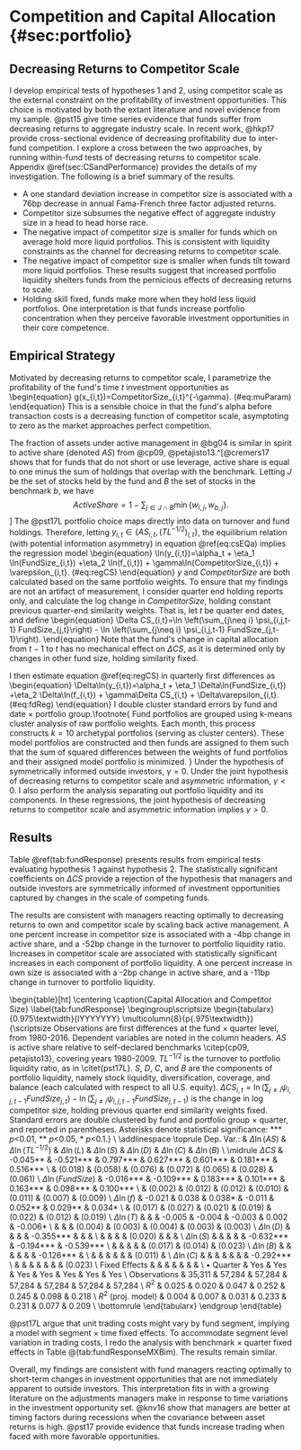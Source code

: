 # Competition and Capital Allocation {#sec:portfolio}



## Decreasing Returns to Competitor Scale

I develop empirical tests of hypotheses 1 and 2, using competitor scale as the external constraint on the profitability of investment opportunities. This choice is motivated by both the extant literature and novel evidence from my sample. @pst15 give time series evidence that funds suffer from decreasing returns to aggregate industry scale. In recent work, @hkp17 provide cross-sectional evidence of decreasing profitability due to inter-fund competition. I explore a cross between the two approaches, by running within-fund tests of decreasing returns to competitor scale. Appendix \@ref(sec:CSandPerformance) provides the details of my investigation. The following is a brief summary of the results.

- A one standard deviation increase in competitor size is associated with a 76bp decrease in annual Fama-French three factor adjusted returns.
- Competitor size subsumes the negative effect of aggregate industry size in a head to head horse race.
- The negative impact of competitor size is smaller for funds which on average hold more liquid portfolios. This is consistent with liquidity constraints as the channel for decreasing returns to competitor scale. 
- The negative impact of competitor size is smaller when funds tilt toward more liquid portfolios. These results suggest that increased portfolio liquidity shelters funds from the pernicious effects of decreasing returns to scale.
- Holding skill fixed, funds make more when they hold less liquid portfolios. One interpretation is that funds increase portfolio concentration when they perceive favorable investment opportunities in their core competence.


## Empirical Strategy

 
Motivated by decreasing returns to competitor scale, I parametrize the profitability of the fund's time $t$ investment opportunities as 
\begin{equation}
g(x_{i,t})=CompetitorSize_{i,t}^{-\gamma}. 
(\#eq:muParam)
\end{equation}
This is a sensible choice in that the fund's alpha before transaction costs is a decreasing function of competitor scale, asymptoting to zero as the market approaches perfect competition.

The fraction of assets under active management in @bg04 is similar in spirit to active share (denoted $AS$) from @cp09, @petajisto13.^[@cremers17 shows that for funds that do not short or use leverage, active share is equal to one minus the sum of holdings that overlap with the benchmark. Letting $J$ be the set of stocks held by the fund and $B$ the set of stocks in the benchmark $b$, we have $$ ActiveShare=1-\sum_{j\in J\cap B} \min\{ w_{i,j},w_{b,j} \}.$$] The @pst17L portfolio choice maps directly into data on turnover and fund holdings. Therefore, letting $y_{i,t}\in\{AS_{i,t},\left(TL^{-1/2}\right)_{i,t}\}$, the equilibrium relation (with potential information asymmetry) in equation \@ref(eq:csEQa) implies the regression model
\begin{equation}
\ln(y_{i,t})=\alpha_t + \eta_1 \ln(FundSize_{i,t}) +\eta_2 \ln(f_{i,t}) + \gamma\ln(CompetitorSize_{i,t}) + \varepsilon_{i,t}.
(\#eq:regCS)
\end{equation}
$y$ and $CompetitorSize$ are both calculated based on the same portfolio weights. To ensure that my findings are not an artifact of measurement, I consider quarter end holding reports only, and calculate the log change in $CompetitorSize$, holding constant previous quarter-end similarity weights. That is, let $t$ be quarter end dates, and define
\begin{equation}
\Delta CS_{i,t}=\ln \left(\sum_{j\neq i} \psi_{i,j,t-1} FundSize_{j,t}\right) - \ln \left(\sum_{j\neq i} \psi_{i,j,t-1} FundSize_{j,t-1}\right).
\end{equation}
Note that the fund's change in capital allocation from $t-1$ to $t$ has no mechanical effect on $\Delta CS$, as it is determined only by changes in other fund size, holding similarity fixed.

I then estimate equation \@ref(eq:regCS) in quarterly first differences as
\begin{equation}
\Delta\ln(y_{i,t})=\alpha_t + \eta_1 \Delta\ln(FundSize_{i,t}) +\eta_2 \Delta\ln(f_{i,t}) + \gamma\Delta CS_{i,t} + \Delta\varepsilon_{i,t}.
(\#eq:fdReg)
\end{equation}
I double cluster standard errors by fund and date $\times$ portfolio group.\footnote{
Fund portfolios are grouped using k-means cluster analysis of raw portfolio weights. Each month, this process constructs $k=10$ archetypal portfolios (serving as cluster centers). These model portfolios are constructed and then funds are assigned to them such that the sum of squared differences between the weights of fund portfolios and their assigned model portfolio is minimized.
} 
Under the hypothesis of symmetrically informed outside investors, $\gamma=0$. Under the joint hypothesis of decreasing returns to competitor scale and asymmetric information, $\gamma<0$. I also perform the analysis separating out portfolio liquidity and its components. In these regressions, the joint hypothesis of decreasing returns to competitor scale and asymmetric information implies $\gamma>0$.


## Results

Table \@ref(tab:fundResponse) presents results from empirical tests evaluating hypothesis 1 against hypothesis 2. The statistically significant coefficients on $\Delta CS$ provide a rejection of the hypothesis that managers and outside investors are symmetrically informed of investment opportunities captured by changes in the scale of competing funds.

The results are consistent with managers reacting optimally to decreasing returns to own and competitor scale by scaling back active management. A one percent increase in competitor size is associated with a -4bp change in active share, and a -52bp change in the turnover to portfolio liquidity ratio. Increases in competitor scale are associated with statistically significant increases in each component of portfolio liquidity. A one percent increase in own size is associated with a -2bp change in active share, and a -11bp change in turnover to portfolio liquidity. 


\begin{table}[ht]
\centering
\caption{Capital Allocation and Competitor Size} 
\label{tab:fundResponse}
\begingroup\scriptsize
\begin{tabularx}{0.975\textwidth}{lYYYYYYY}
  \multicolumn{8}{p{.975\textwidth}}{\scriptsize Observations are first differences at the fund $\times$ quarter level, from 1980-2016. Dependent variables are noted in the column headers. $AS$ is active share relative to self-declared benchmarks \citep{cp09, petajisto13}, covering years 1980-2009. $TL^{-1/2}$ is the turnover to portfolio liquidity ratio, as in \citet{pst17L}. $S$, $D$, $C$, and $B$ are the components of portfolio liquidity, namely stock liquidity, diversification, coverage, and balance (each calculated with respect to all U.S. equity). $\Delta CS_{i,t}=\ln\left(\sum_{j\neq i} \psi_{i,j,t-1} FundSize_{j,t} \right) - \ln\left(\sum_{j\neq i} \psi_{i,j,t-1} FundSize_{j,t-1}\right)$ is the change in log competitor size, holding previous quarter end similarity weights fixed. Standard errors are double clustered by fund and portfolio group $\times$ quarter, and reported in parentheses. Asterisks denote statistical significance: *** $p<$0.01, ** $p<$0.05, * $p<$0.1.} \\ \addlinespace \toprule
Dep. Var.: & $\Delta\ln(AS)$ & $\Delta\ln(TL^{-1/2})$ & $\Delta\ln(L)$ & $\Delta\ln(S)$ & $\Delta\ln(D)$ & $\Delta\ln(C)$ & $\Delta\ln(B)$ \\ 
  \midrule
$\Delta CS$ & -0.045** & -0.521*** & 0.797*** & 0.627*** & 0.601*** & 0.181*** & 0.516*** \\ 
   & (0.018) & (0.058) & (0.076) & (0.072) & (0.065) & (0.028) & (0.061) \\ 
  $\Delta\ln(FundSize)$ & -0.016*** & -0.109*** & 0.183*** & 0.101*** & 0.163*** & 0.098*** & 0.100*** \\ 
   & (0.002) & (0.012) & (0.012) & (0.010) & (0.011) & (0.007) & (0.009) \\ 
  $\Delta\ln(f)$ & -0.021 & 0.038 & 0.038* & -0.011 & 0.052** & 0.029** & 0.034* \\ 
   & (0.017) & (0.027) & (0.021) & (0.019) & (0.022) & (0.012) & (0.019) \\ 
  $\Delta \ln(T)$ &  &  & -0.005 & -0.004 & -0.003 & 0.002 & -0.006* \\ 
   &  &  & (0.004) & (0.003) & (0.004) & (0.003) & (0.003) \\ 
  $\Delta\ln(D)$ &  &  &  & -0.355*** &  &  &  \\ 
   &  &  &  & (0.020) &  &  &  \\ 
  $\Delta\ln(S)$ &  &  &  &  & -0.632*** & -0.194*** & -0.539*** \\ 
   &  &  &  &  & (0.017) & (0.014) & (0.023) \\ 
  $\Delta\ln(B)$ &  &  &  &  &  & -0.126*** &  \\ 
   &  &  &  &  &  & (0.011) &  \\ 
  $\Delta\ln(C)$ &  &  &  &  &  &  & -0.292*** \\ 
   &  &  &  &  &  &  & (0.023) \\ 
  Fixed Effects &  &  &  &  &  &  &  \\ 
  $\bullet$ Quarter & Yes & Yes & Yes & Yes & Yes & Yes & Yes \\ 
  Observations & 35,311 & 57,284 & 57,284 & 57,284 & 57,284 & 57,284 & 57,284 \\ 
  $R^2$ & 0.025 & 0.020 & 0.047 & 0.252 & 0.245 & 0.098 & 0.218 \\ 
  $R^2$ (proj. model) & 0.004 & 0.007 & 0.031 & 0.233 & 0.231 & 0.077 & 0.209 \\ 
   \bottomrule
\end{tabularx}
\endgroup
\end{table}

@pst17L argue that unit trading costs might vary by fund segment, implying a model with segment $\times$ time fixed effects. To accommodate segment level variation in trading costs, I redo the analysis with benchmark $\times$ quarter fixed effects in Table \@(tab:fundResponseMXBim). The results remain similar. 

Overall, my findings are consistent with fund managers reacting optimally to short-term changes in investment opportunities that are not immediately apparent to outside investors. This interpretation fits in with a growing literature on the adjustments managers make in response to time variations in the investment opportunity set. @knv16 show that managers are better at timing factors during recessions when the covariance between asset returns is high. @pst17 provide evidence that funds increase trading when faced with more favorable opportunities.
